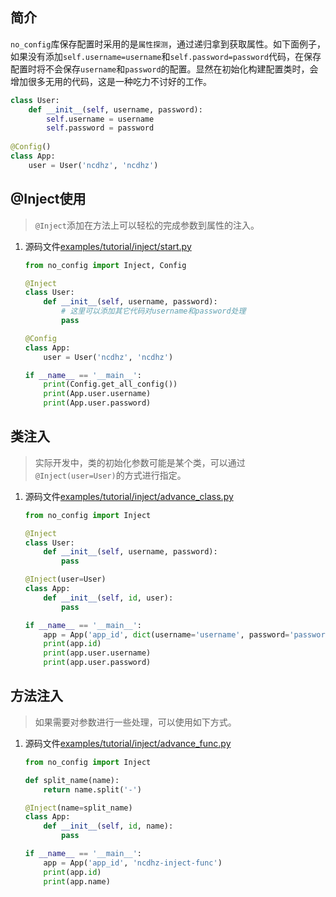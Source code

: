 ## 简介

`no_config`库保存配置时采用的是`属性探测`，通过递归拿到获取属性。如下面例子，如果没有添加`self.username=username`和`self.password=password`代码，在保存配置时将不会保存`username`和`password`的配置。显然在初始化构建配置类时，会增加很多无用的代码，这是一种吃力不讨好的工作。

```python
class User:
    def __init__(self, username, password):
        self.username = username
        self.password = password
        
@Config()
class App:
    user = User('ncdhz', 'ncdhz')
```

## @Inject使用

> `@Inject`添加在方法上可以轻松的完成参数到属性的注入。

1. 源码文件[examples/tutorial/inject/start.py](https://github.com/ncdhz/no_config/blob/main/examples/tutorial/inject/start.py)

    ```python
    from no_config import Inject, Config

    @Inject
    class User:
        def __init__(self, username, password):
            # 这里可以添加其它代码对username和password处理
            pass

    @Config
    class App:
        user = User('ncdhz', 'ncdhz')

    if __name__ == '__main__':
        print(Config.get_all_config())
        print(App.user.username)
        print(App.user.password)
    ```

## 类注入

> 实际开发中，类的初始化参数可能是某个类，可以通过`@Inject(user=User)`的方式进行指定。

1. 源码文件[examples/tutorial/inject/advance_class.py](https://github.com/ncdhz/no_config/blob/main/examples/tutorial/inject/advance_class.py)

    ```python
    from no_config import Inject

    @Inject
    class User:
        def __init__(self, username, password):
            pass

    @Inject(user=User)
    class App:
        def __init__(self, id, user):
            pass

    if __name__ == '__main__':
        app = App('app_id', dict(username='username', password='password'))
        print(app.id)
        print(app.user.username)
        print(app.user.password)
    ```

## 方法注入

> 如果需要对参数进行一些处理，可以使用如下方式。

1. 源码文件[examples/tutorial/inject/advance_func.py](https://github.com/ncdhz/no_config/blob/main/examples/tutorial/inject/advance_func.py)

    ```python
    from no_config import Inject

    def split_name(name):
        return name.split('-')

    @Inject(name=split_name)
    class App:
        def __init__(self, id, name):
            pass

    if __name__ == '__main__':
        app = App('app_id', 'ncdhz-inject-func')
        print(app.id)
        print(app.name)
    ```